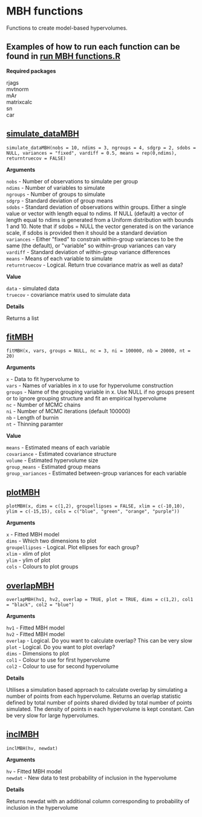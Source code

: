 # MBH functions

Functions to create model-based hypervolumes.

## Examples of how to run each function can be found in [run MBH functions.R](https://github.com/susanjarvis501/MBH-functions/blob/master/run%20MBH%20functions.R)



**Required packages**

rjags  
mvtnorm  
mAr  
matrixcalc  
sn  
car  
    


## [simulate_dataMBH](https://github.com/susanjarvis501/MBH-functions/blob/master/simulate_dataMBH.R)

`simulate_dataMBH(nobs = 10, ndims = 3, ngroups = 4, sdgrp = 2, sdobs = NULL, variances = "fixed", vardiff = 0.5, means = rep(0,ndims), returntruecov = FALSE)`

**Arguments**

`nobs` - Number of observations to simulate per group  
`ndims` - Number of variables to simulate  
`ngroups` - Number of groups to simulate  
`sdgrp` - Standard deviation of group means  
`sdobs` - Standard deviation of observations within groups. Either a single value or vector with length equal to ndims. If NULL (default) a vector of length equal to ndims is generated from a Uniform distribution with bounds 1 and 10. Note that if sdobs = NULL the vector generated is on the variance scale, if sdobs is provided then it should be a standard deviation   
`variances` - Either "fixed" to constrain within-group variances to be the same (the default), or "variable" so within-group variances can vary  
`vardiff` - Standard deviation of within-group variance differences  
`means` - Means of each variable to simulate  
`returntruecov` - Logical. Return true covariance matrix as well as data?  

**Value**

`data` - simulated data  
`truecov` - covariance matrix used to simulate data  

**Details**

Returns a list


## [fitMBH](https://github.com/susanjarvis501/MBH-functions/blob/master/fitMBH.R)

`fitMBH(x, vars, groups = NULL, nc = 3, ni = 100000, nb = 20000, nt = 20)`

**Arguments**

`x` - Data to fit hypervolume to  
`vars` - Names of variables in x to use for hypervolume construction  
`groups` - Name of the grouping variable in x. Use NULL if no groups present or to  ignore grouping structure and fit an empirical hypervolume  
`nc` - Number of MCMC chains  
`ni` - Number of MCMC iterations (default 100000)  
`nb` - Length of burnin    
`nt` - Thinning paramter    

**Value**

`means` - Estimated means of each variable  
`covariance` - Estimated covariance structure  
`volume` - Estimated hypervolume size  
`group_means` - Estimated group means  
`group_variances` - Estimated between-group variances for each variable  


## [plotMBH](https://github.com/susanjarvis501/MBH-functions/blob/master/plotMBH.R)

`plotMBH(x, dims = c(1,2), groupellipses = FALSE, xlim = c(-10,10), ylim = c(-15,15), cols = c("blue", "green", "orange", "purple"))`

**Arguments**

`x` - Fitted MBH model  
`dims` - Which two dimensions to plot  
`groupellipses` - Logical. Plot ellipses for each group?  
`xlim` - xlim of plot  
`ylim` - ylim of plot  
`cols` - Colours to plot groups  


## [overlapMBH](https://github.com/susanjarvis501/MBH-functions/blob/master/overlapMBH.R)

`overlapMBH(hv1, hv2, overlap = TRUE, plot = TRUE, dims = c(1,2), col1 = "black", col2 = "blue")`

**Arguments**

`hv1` - Fitted MBH model  
`hv2` - Fitted MBH model   
`overlap` - Logical. Do you want to calculate overlap? This can be very slow  
`plot` - Logical. Do you want to plot overlap?  
`dims` - Dimensions to plot  
`col1` - Colour to use for first hypervolume  
`col2` - Colour to use for second hypervolume  

**Details**

Utilises a simulation based approach to calculate overlap by simulating a number of points from each hypervolume. Returns an overlap statistic defined by total number of points shared divided by total number of points simulated. The density of points in each hypervolume is kept constant. Can be very slow for large hypervolumes.



## [inclMBH](https://github.com/susanjarvis501/MBH-functions/blob/master/inclMBH.R)

`inclMBH(hv, newdat)`

**Arguments**

`hv` - Fitted MBH model  
`newdat` - New data to test probability of inclusion in the hypervolume

**Details**

Returns newdat with an additional column corresponding to probability of inclusion in the hypervolume





























